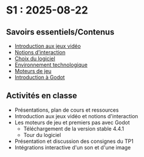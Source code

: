 # S1 : <!-- varexp:begin S1 -->2025-08-22<!-- varexp:end -->

## Savoirs essentiels/Contenus

* [Introduction aux jeux vidéo](/02-savoirs/01-intro-jeux-video/)
* [Notions d’interaction](/02-savoirs/02-notions-interactions/)
* [Choix du logiciel](/02-savoirs/03-logiciels/01-choix-logiciel/)
* [Environnement technologique](/02-savoirs/03-logiciels/02-env-techno/)
* [Moteurs de jeu](/02-savoirs/03-logiciels/03-moteurs-de-jeu/)
* [Introduction à Godot](/02-savoirs/05-intro-godot/)

## Activités en classe

- Présentations, plan de cours et ressources
- Introduction aux jeux vidéo et notions d'interaction
- Les moteurs de jeu et premiers pas avec Godot
	- Téléchargement de la version stable 4.4.1
	- Tour du logiciel
- Présentation et discussion des consignes du TP1
- Intégrations interactive d'un son et d'une image
